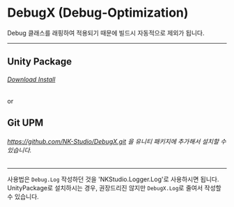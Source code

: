 # DebugX (Debug-Optimization)
Debug 클래스를 래핑하여 적용되기 때문에 빌드시 자동적으로 제외가 됩니다.

---

## Unity Package
###### [Download Install](https://github.com/NK-Studio/DebugX/releases/tag/1.2.0)

or

## Git UPM  
###### https://github.com/NK-Studio/DebugX.git 을 유니티 패키지에 추가해서 설치할 수 있습니다.
---
사용법은 `Debug.Log` 작성하던 것을 'NKStudio.Logger.Log'로 사용하시면 됩니다.
UnityPackage로 설치하시는 경우, 권장드리진 않지만 `DebugX.Log`로 줄여서 작성할 수 있습니다.</span>